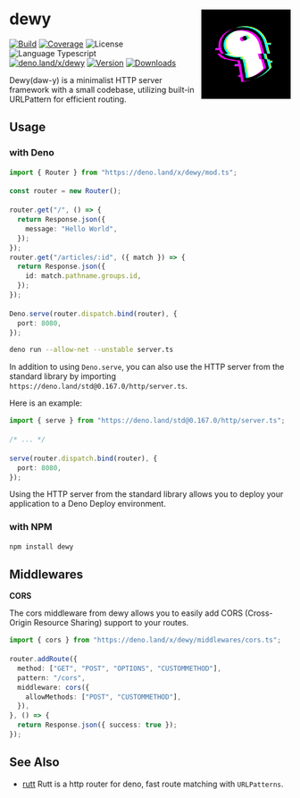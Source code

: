 # dewy <a href="https://github.com/denostack"><img src="https://raw.githubusercontent.com/denostack/images/main/logo.svg" width="160" align="right" /></a>

<p>
  <a href="https://github.com/denostack/dewy/actions"><img alt="Build" src="https://img.shields.io/github/actions/workflow/status/denostack/dewy/ci.yml?branch=main&logo=github&style=flat-square" /></a>
  <a href="https://codecov.io/gh/denostack/dewy"><img alt="Coverage" src="https://img.shields.io/codecov/c/gh/denostack/dewy?style=flat-square" /></a>
  <img alt="License" src="https://img.shields.io/npm/l/dewy.svg?style=flat-square" />
  <img alt="Language Typescript" src="https://img.shields.io/badge/language-Typescript-007acc.svg?style=flat-square" />
  <br />
  <a href="https://deno.land/x/dewy"><img alt="deno.land/x/dewy" src="https://img.shields.io/badge/dynamic/json?url=https://api.github.com/repos/denostack/dewy/tags&query=$[0].name&display_name=tag&label=deno.land/x/dewy@&style=flat-square&logo=deno&labelColor=000&color=777" /></a>
  <a href="https://www.npmjs.com/package/dewy"><img alt="Version" src="https://img.shields.io/npm/v/dewy.svg?style=flat-square&logo=npm" /></a>
  <a href="https://npmcharts.com/compare/dewy?minimal=true"><img alt="Downloads" src="https://img.shields.io/npm/dt/dewy.svg?style=flat-square" /></a>
</p>

Dewy(dǝw-y) is a minimalist HTTP server framework with a small codebase,
utilizing built-in URLPattern for efficient routing.

## Usage

### with Deno

```ts
import { Router } from "https://deno.land/x/dewy/mod.ts";

const router = new Router();

router.get("/", () => {
  return Response.json({
    message: "Hello World",
  });
});
router.get("/articles/:id", ({ match }) => {
  return Response.json({
    id: match.pathname.groups.id,
  });
});

Deno.serve(router.dispatch.bind(router), {
  port: 8080,
});
```

```bash
deno run --allow-net --unstable server.ts
```

In addition to using `Deno.serve`, you can also use the HTTP server from the
standard library by importing `https://deno.land/std@0.167.0/http/server.ts`.

Here is an example:

```ts
import { serve } from "https://deno.land/std@0.167.0/http/server.ts";

/* ... */

serve(router.dispatch.bind(router), {
  port: 8080,
});
```

Using the HTTP server from the standard library allows you to deploy your
application to a Deno Deploy environment.

### with NPM

```bash
npm install dewy
```

## Middlewares

**CORS**

The cors middleware from dewy allows you to easily add CORS (Cross-Origin
Resource Sharing) support to your routes.

```ts
import { cors } from "https://deno.land/x/dewy/middlewares/cors.ts";

router.addRoute({
  method: ["GET", "POST", "OPTIONS", "CUSTOMMETHOD"],
  pattern: "/cors",
  middleware: cors({
    allowMethods: ["POST", "CUSTOMMETHOD"],
  }),
}, () => {
  return Response.json({ success: true });
});
```

## See Also

- [rutt](https://github.com/denosaurs/rutt) Rutt is a http router for deno, fast
  route matching with `URLPatterns`.
